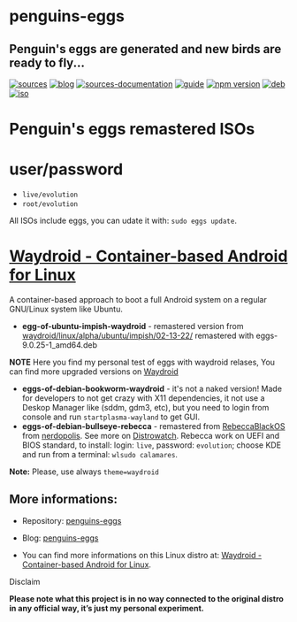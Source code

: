 penguins-eggs
=============

## Penguin&#39;s eggs are generated and new birds are ready to fly...
[![sources](https://img.shields.io/badge/github-sources-blue)](https://github.com/pieroproietti/penguins-eggs)
[![blog](https://img.shields.io/badge/blog-penguin's%20eggs-blue)](https://penguins-eggs.net)
[![sources-documentation](https://img.shields.io/badge/sources-documentation-blue)](https://penguins-eggs.net/sources-documentation/index.html)
[![guide](https://img.shields.io/badge/guide-penguin's%20eggs-blue)](https://penguins-eggs.net/book/)
[![npm version](https://img.shields.io/npm/v/penguins-eggs.svg)](https://npmjs.org/package/penguins-eggs)
[![deb](https://img.shields.io/badge/deb-packages-orange)](https://sourceforge.net/projects/penguins-eggs/files/packages-deb)
[![iso](https://img.shields.io/badge/iso-images-orange)](https://sourceforge.net/projects/penguins-eggs/files/iso)


# Penguin's eggs remastered ISOs

# user/password
* ```live/evolution```
* ```root/evolution```

All ISOs include eggs, you can udate it with: ```sudo eggs update```.

# [Waydroid - Container-based Android for Linux](https://waydro.id/)

 A container-based approach to boot a full Android system on a regular GNU/Linux system like Ubuntu.

* **egg-of-ubuntu-impish-waydroid** - remastered version from [waydroid/linux/alpha/ubuntu/impish/02-13-22/](https://sourceforge.net/projects/blissos-dev/files/waydroid/linux/alpha/ubuntu/impish/02-13-22/) remastered with eggs-9.0.25-1_amd64.deb

**NOTE** Here you find my personal test of eggs with waydroid relases, You can find more upgraded versions on [Waydroid](https://waydro.id/#wdlinux)

* **eggs-of-debian-bookworm-waydroid** - it's not a naked version! Made for developers to not get crazy with X11 dependencies, it not use a Deskop Manager like (sddm, gdm3, etc), but you need to login from console and run ```startplasma-wayland``` to get GUI. 
* **eggs-of-debian-bullseye-rebecca** - remastered from [RebeccaBlackOS](https://sourceforge.net/projects/rebeccablackos/) from [nerdopolis](https://sourceforge.net/u/nerdopolis/profile/). See more on [Distrowatch](https://distrowatch.com/table.php?distribution=rebeccablackos). Rebecca work on UEFI and BIOS standard, to install: login: ```live```, password: ```evolution```; choose KDE and run from a terminal: ```wlsudo calamares```.

**Note:** Please, use always ```theme=waydroid```

## More informations:

* Repository: [penguins-eggs](https://github.com/pieroproietti/penguins-eggs)
* Blog: [penguins-eggs](https://penguins-eggs.net)

* You can find more informations on this Linux distro at: [Waydroid - Container-based Android for Linux](https://waydro.id/).


Disclaim

__Please note what this project is in no way connected to the original distro in any official way, it’s just my personal experiment.__

